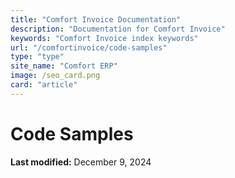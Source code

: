 ```yaml
---
title: "Comfort Invoice Documentation"
description: "Documentation for Comfort Invoice"
keywords: "Comfort Invoice index keywords"
url: "/comfortinvoice/code-samples"
type: "type"
site_name: "Comfort ERP"
image: /seo_card.png
card: "article"
---
```

# Code Samples

**Last modified:** December 9, 2024
